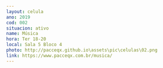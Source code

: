 ```yaml
---
layout: celula
ano: 2019
cod: 002
situacion: ativo
name: Música
hora: Ter 18-20
local: Sala 5 Bloco 4
photo: http://pacceqx.github.io\assets\pic\celulas\02.png
link: https://www.pacceqx.com.br/musica/
---
```



